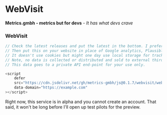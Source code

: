 # WebVisit

**Metrics.gmbh - metrics but for devs**
*- It has what devs crave*


### WebVisit

```javascript
// Check the latest releases and put the latest in the bottom. I prefer statically pinned due to caching etc.
// Then put this on your website in place of Google analytics, Plausible etc etc.
// It doesn't use cookies but might one day use local storage for tracking session usage (within the site).
// Note, no data is collected or distributed and sold to external third parties.
// This data goes to a private API end-point for your use only.

<script
    defer
    src="https://cdn.jsdelivr.net/gh/metrics-gmbh/js@0.1.7/webvisit/webvisit.js"
    data-domain="https://example.com"
></script>
```

Right now, this service is in alpha and you cannot create an account. That said, it won't be long before I'll open up test pilots for the preview.

